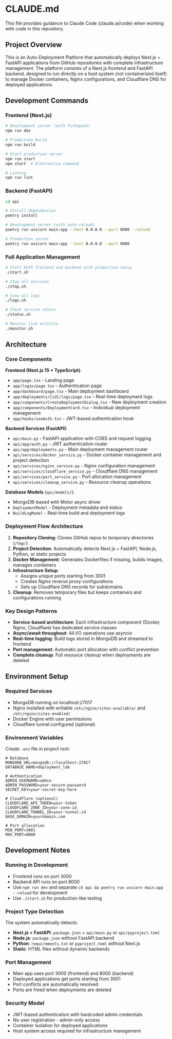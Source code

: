 # CLAUDE.md

This file provides guidance to Claude Code (claude.ai/code) when working with code in this repository.

## Project Overview

This is an Auto-Deployment Platform that automatically deploys Next.js + FastAPI applications from GitHub repositories with complete infrastructure management. The platform consists of a Next.js frontend and FastAPI backend, designed to run directly on a host system (not containerized itself) to manage Docker containers, Nginx configurations, and Cloudflare DNS for deployed applications.

## Development Commands

### Frontend (Next.js)
```bash
# Development server (with Turbopack)
npm run dev

# Production build
npm run build

# Start production server
npm run start
npm start  # Alternative command

# Linting
npm run lint
```

### Backend (FastAPI)
```bash
cd api

# Install dependencies
poetry install

# Development server (with auto-reload)
poetry run uvicorn main:app --host 0.0.0.0 --port 8000 --reload

# Production server
poetry run uvicorn main:app --host 0.0.0.0 --port 8000
```

### Full Application Management
```bash
# Start both frontend and backend with production setup
./start.sh

# Stop all services
./stop.sh

# View all logs
./logs.sh

# Check service status
./status.sh

# Monitor live activity
./monitor.sh
```

## Architecture

### Core Components

**Frontend (Next.js 15 + TypeScript)**:
- `app/page.tsx` - Landing page
- `app/login/page.tsx` - Authentication page
- `app/dashboard/page.tsx` - Main deployment dashboard
- `app/deployments/[id]/logs/page.tsx` - Real-time deployment logs
- `app/components/CreateDeploymentDialog.tsx` - New deployment creation
- `app/components/DeploymentCard.tsx` - Individual deployment management
- `app/hooks/useAuth.tsx` - JWT-based authentication hook

**Backend Services (FastAPI)**:
- `api/main.py` - FastAPI application with CORS and request logging
- `api/app/auth.py` - JWT authentication router
- `api/app/deployments.py` - Main deployment management router
- `api/services/docker_service.py` - Docker container management and project detection
- `api/services/nginx_service.py` - Nginx configuration management
- `api/services/cloudflare_service.py` - Cloudflare DNS management
- `api/services/port_service.py` - Port allocation management
- `api/services/cleanup_service.py` - Resource cleanup operations

**Database Models** (`api/models/`):
- MongoDB-based with Motor async driver
- `DeploymentModel` - Deployment metadata and status
- `BuildLogModel` - Real-time build and deployment logs

### Deployment Flow Architecture

1. **Repository Cloning**: Clones GitHub repos to temporary directories (`/tmp/`)
2. **Project Detection**: Automatically detects Next.js + FastAPI, Node.js, Python, or static projects
3. **Docker Management**: Generates Dockerfiles if missing, builds images, manages containers
4. **Infrastructure Setup**: 
   - Assigns unique ports starting from 3001
   - Creates Nginx reverse proxy configurations
   - Sets up Cloudflare DNS records for subdomains
5. **Cleanup**: Removes temporary files but keeps containers and configurations running

### Key Design Patterns

- **Service-based architecture**: Each infrastructure component (Docker, Nginx, Cloudflare) has dedicated service classes
- **Async/await throughout**: All I/O operations use asyncio
- **Real-time logging**: Build logs stored in MongoDB and streamed to frontend
- **Port management**: Automatic port allocation with conflict prevention
- **Complete cleanup**: Full resource cleanup when deployments are deleted

## Environment Setup

### Required Services
- MongoDB running on localhost:27017
- Nginx installed with writable `/etc/nginx/sites-available/` and `/etc/nginx/sites-enabled/`
- Docker Engine with user permissions
- Cloudflare tunnel configured (optional)

### Environment Variables
Create `.env` file in project root:
```env
# Database
MONGODB_URL=mongodb://localhost:27017
DATABASE_NAME=deployment_lab

# Authentication
ADMIN_USERNAME=admin
ADMIN_PASSWORD=your-secure-password
SECRET_KEY=your-secret-key-here

# Cloudflare (optional)
CLOUDFLARE_API_TOKEN=your-token
CLOUDFLARE_ZONE_ID=your-zone-id
CLOUDFLARE_TUNNEL_ID=your-tunnel-id
BASE_DOMAIN=yourdomain.com

# Port allocation
MIN_PORT=3001
MAX_PORT=8000
```

## Development Notes

### Running in Development
- Frontend runs on port 3000
- Backend API runs on port 8000
- Use `npm run dev` and separate `cd api && poetry run uvicorn main:app --reload` for development
- Use `./start.sh` for production-like testing

### Project Type Detection
The system automatically detects:
- **Next.js + FastAPI**: `package.json` + `api/main.py` or `api/pyproject.toml`
- **Node.js**: `package.json` without FastAPI backend
- **Python**: `requirements.txt` or `pyproject.toml` without Next.js
- **Static**: HTML files without dynamic backends

### Port Management
- Main app uses port 3000 (frontend) and 8000 (backend)
- Deployed applications get ports starting from 3001
- Port conflicts are automatically resolved
- Ports are freed when deployments are deleted

### Security Model
- JWT-based authentication with hardcoded admin credentials
- No user registration - admin-only access
- Container isolation for deployed applications
- Host system access required for infrastructure management